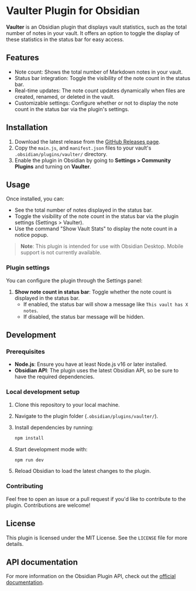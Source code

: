 # Vaulter Plugin for Obsidian

**Vaulter** is an Obsidian plugin that displays vault statistics, such as the total number of notes in your vault. It offers an option to toggle the display of these statistics in the status bar for easy access.

## Features

- Note count: Shows the total number of Markdown notes in your vault.
- Status bar integration: Toggle the visibility of the note count in the status bar.
- Real-time updates: The note count updates dynamically when files are created, renamed, or deleted in the vault.
- Customizable settings: Configure whether or not to display the note count in the status bar via the plugin's settings.

## Installation

1. Download the latest release from the [GitHub Releases page](https://github.com/chitvs/vaulter/releases).
2. Copy the `main.js`, and `manifest.json` files to your vault's `.obsidian/plugins/vaulter/` directory.
3. Enable the plugin in Obsidian by going to **Settings > Community Plugins** and turning on **Vaulter**.

## Usage

Once installed, you can:

- See the total number of notes displayed in the status bar.
- Toggle the visibility of the note count in the status bar via the plugin settings (Settings > Vaulter).
- Use the command "Show Vault Stats" to display the note count in a notice popup.

> **Note**: This plugin is intended for use with Obsidian Desktop. Mobile support is not currently available.

### Plugin settings

You can configure the plugin through the Settings panel:

1. **Show note count in status bar**: Toggle whether the note count is displayed in the status bar.
   - If enabled, the status bar will show a message like `This vault has X notes`.
   - If disabled, the status bar message will be hidden.

## Development

### Prerequisites

- **Node.js**: Ensure you have at least Node.js v16 or later installed.
- **Obsidian API**: The plugin uses the latest Obsidian API, so be sure to have the required dependencies.

### Local development setup

1. Clone this repository to your local machine.
2. Navigate to the plugin folder (`.obsidian/plugins/vaulter/`).
3. Install dependencies by running:

   ```bash
   npm install
   ```

4. Start development mode with:

   ```bash
   npm run dev
   ```

5. Reload Obsidian to load the latest changes to the plugin.

### Contributing

Feel free to open an issue or a pull request if you'd like to contribute to the plugin. Contributions are welcome!

## License

This plugin is licensed under the MIT License. See the `LICENSE` file for more details.

## API documentation

For more information on the Obsidian Plugin API, check out the [official documentation](https://github.com/obsidianmd/obsidian-api).